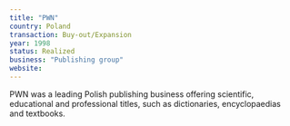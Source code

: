 ```yaml
---
title: "PWN"
country: Poland
transaction: Buy-out/Expansion
year: 1998
status: Realized
business: "Publishing group"
website: 
---
```


PWN was a leading Polish publishing business offering scientific, educational and professional titles, such as dictionaries, encyclopaedias and textbooks.
